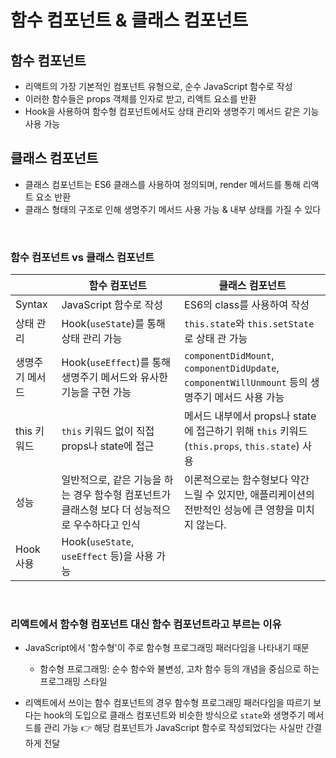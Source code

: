 # 함수 컴포넌트 & 클래스 컴포넌트

## 함수 컴포넌트

- 리액트의 가장 기본적인 컴포넌트 유형으로, 순수 JavaScript 함수로 작성
- 이러한 함수들은 props 객체를 인자로 받고, 리액트 요소를 반환
- Hook을 사용하여 함수형 컴포넌트에서도 상태 관리와 생명주기 메서드 같은 기능 사용 가능

## 클래스 컴포넌트

- 클래스 컴포넌트는 ES6 클래스를 사용하여 정의되며, render 메서드를 통해 리액트 요소 반환
- 클래스 형태의 구조로 인해 생명주기 메서드 사용 가능 & 내부 상태를 가질 수 있다

<br/>

### 함수 컴포넌트 vs 클래스 컴포넌트

|                 | 함수 컴포넌트                                                                                   | 클래스 컴포넌트                                                                                      |
| --------------- | ----------------------------------------------------------------------------------------------- | ---------------------------------------------------------------------------------------------------- |
| Syntax          | JavaScript 함수로 작성                                                                          | ES6의 class를 사용하여 작성                                                                          |
| 상태 관리       | Hook(`useState`)를 통해 상태 관리 가능                                                          | `this.state`와 `this.setState`로 상태 관 가능                                                        |
| 생명주기 메서드 | Hook(`useEffect`)를 통해 생명주기 메서드와 유사한 기능을 구현 가능                              | `componentDidMount`, `componentDidUpdate`, `componentWillUnmount` 등의 생명주기 메서드 사용 가능     |
| this 키워드     | `this` 키워드 없이 직접 props나 state에 접근                                                    | 메서드 내부에서 props나 state에 접근하기 위해 `this` 키워드(`this.props`, `this.state`) 사용         |
| 성능            | 일반적으로, 같은 기능을 하는 경우 함수형 컴포넌트가 클래스형 보다 더 성능적으로 우수하다고 인식 | 이론적으로는 함수형보다 약간 느릴 수 있지만, 애플리케이션의 전반적인 성능에 큰 영향을 미치지 않는다. |
| Hook 사용       | Hook(`useState`, `useEffect` 등)을 사용 가능                                                    |                                                                                                      |

<br/>

### 리액트에서 함수형 컴포넌트 대신 함수 컴포넌트라고 부르는 이유

- JavaScript에서 '함수형'이 주로 함수형 프로그래밍 패러다임을 나타내기 때문

  - 함수형 프로그래밍: 순수 함수와 불변성, 고차 함수 등의 개념을 중심으로 하는 프로그래밍 스타일

- 리액트에서 쓰이는 함수 컴포넌트의 경우 함수형 프로그래밍 패러다임을 따르기 보다는
  hook의 도입으로 클래스 컴포넌트와 비슷한 방식으로 `state`와 생명주기 메서드를 관리 가능 👉 해당 컴포넌트가 JavaScript 함수로 작성되었다는 사실만 간결하게 전달
